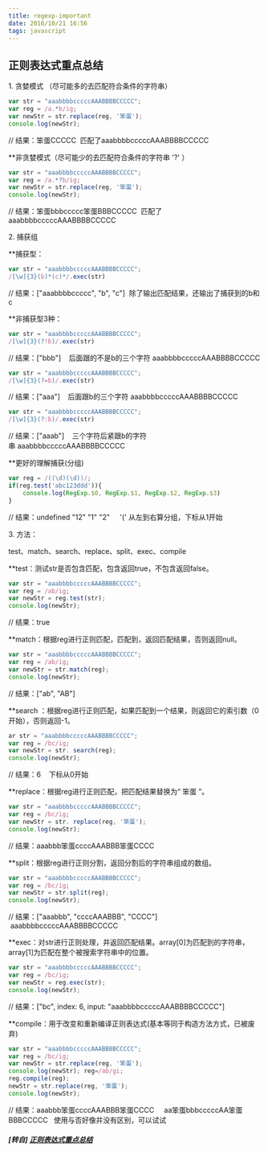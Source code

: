 ```yaml
---
title: regexp-important
date: 2016/10/21 16:56
tags: javascript
---
```


## 正则表达式重点总结

1\. 贪婪模式 （尽可能多的去匹配符合条件的字符串）

```javascript
var str = "aaabbbbcccccAAABBBBCCCCC"; 
var reg = /a.*b/ig; 
var newStr = str.replace(reg, '笨蛋'); 
console.log(newStr);
```

// 结果：笨蛋CCCCC  匹配了aaabbbbcccccAAABBBBCCCCC

**非贪婪模式（尽可能少的去匹配符合条件的字符串 '?' ）

```javascript
var str = "aaabbbbcccccAAABBBBCCCCC"; 
var reg = /a.*?b/ig; 
var newStr = str.replace(reg, '笨蛋'); 
console.log(newStr); 
```

// 结果：笨蛋bbbccccc笨蛋BBBCCCCC  匹配了aaabbbbcccccAAABBBBCCCCC

2\. 捕获组

**捕获型：

```javascript
var str = "aaabbbbcccccAAABBBBCCCCC"; 
/[\w]{3}(b)*(c)*/.exec(str)
```

// 结果：\["aaabbbbccccc", "b", "c"\]  除了输出匹配结果，还输出了捕获到的b和c

**非捕获型3种：

```javascript
var str = "aaabbbbcccccAAABBBBCCCCC"; 
/[\w]{3}(?!b)/.exec(str) 
```

// 结果：\["bbb"\]    后面跟的不是b的三个字符 aaabbbbcccccAAABBBBCCCCC

```javascript
var str = "aaabbbbcccccAAABBBBCCCCC"; 
/[\w]{3}(?=b)/.exec(str) 
```

// 结果：\["aaa"\]    后面跟b的三个字符 aaabbbbcccccAAABBBBCCCCC

```javascript
var str = "aaabbbbcccccAAABBBBCCCCC"; 
/[\w]{3}(?:b)/.exec(str)
```

// 结果：\["aaab"\]    三个字符后紧跟b的字符串 aaabbbbcccccAAABBBBCCCCC

**更好的理解捕获(分组) 

```javascript
var reg = /((\d)(\d))/; 
if(reg.test('abc123ddd')){ 
    console.log(RegExp.$0, RegExp.$1, RegExp.$2, RegExp.$3) 
} 
```

// 结果：undefined "12" "1" "2"     '(' 从左到右算分组，下标从1开始

3\. 方法：

test、match、search、replace、split、exec、compile

**test：测试str是否包含匹配，包含返回true，不包含返回false。

```javascript
var str = "aaabbbbcccccAAABBBBCCCCC"; 
var reg = /ab/ig; 
var newStr = reg.test(str); 
console.log(newStr); 
```

// 结果：true

**match：根据reg进行正则匹配，匹配到，返回匹配结果，否则返回null。

```javascript
var str = "aaabbbbcccccAAABBBBCCCCC"; 
var reg = /ab/ig; 
var newStr = str.match(reg); 
console.log(newStr); 
```

// 结果：\["ab", "AB"\]

**search ：根据reg进行正则匹配，如果匹配到一个结果，则返回它的索引数（0开始），否则返回-1。 

```javascript
ar str = "aaabbbbcccccAAABBBBCCCCC"; 
var reg = /bc/ig; 
var newStr = str. search(reg); 
console.log(newStr); 
```

// 结果：6    下标从0开始

**replace：根据reg进行正则匹配，把匹配结果替换为“ 笨蛋 ”。

```javascript
var str = "aaabbbbcccccAAABBBBCCCCC"; 
var reg = /bc/ig; 
var newStr = str. replace(reg, '笨蛋'); 
console.log(newStr); 
```

// 结果：aaabbb笨蛋ccccAAABBB笨蛋CCCC

**split：根据reg进行正则分割，返回分割后的字符串组成的数组。

```javascript
var str = "aaabbbbcccccAAABBBBCCCCC"; 
var reg = /bc/ig; 
var newStr = str.split(reg); 
console.log(newStr); 
```

// 结果：\["aaabbb", "ccccAAABBB", "CCCC"\]    aaabbbbcccccAAABBBBCCCCC

**exec：对str进行正则处理，并返回匹配结果。array\[0\]为匹配到的字符串，array\[1\]为匹配在整个被搜索字符串中的位置。

```javascript
var str = "aaabbbbcccccAAABBBBCCCCC"; 
var reg = /bc/ig; 
var newStr = reg.exec(str); 
console.log(newStr);
```

// 结果：\["bc", index: 6, input: "aaabbbbcccccAAABBBBCCCCC"\]

**compile：用于改变和重新编译正则表达式(基本等同于构造方法方式，已被废弃)

```javascript
var str = "aaabbbbcccccAAABBBBCCCCC"; 
var reg = /bc/ig; 
var newStr = str.replace(reg, '笨蛋'); 
console.log(newStr); reg=/ab/gi; 
reg.compile(reg); 
newStr = str.replace(reg, '笨蛋'); 
console.log(newStr);
```

// 结果：aaabbb笨蛋ccccAAABBB笨蛋CCCC     aa笨蛋bbbcccccAA笨蛋BBBCCCCC   使用与否好像并没有区别，可以试试

##### [转自] [正则表达式重点总结](https://my.oschina.net/luweiweiwei/blog/761840)